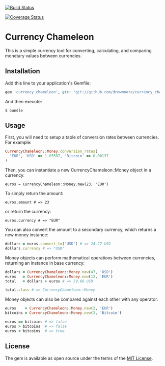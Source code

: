 [![Build Status](https://travis-ci.org/drewmoore/currency_chameleon.svg?branch=master)](https://travis-ci.org/drewmoore/currency_chameleon)

[![Coverage Status](https://coveralls.io/repos/github/drewmoore/currency_chameleon/badge.svg?branch=master)](https://coveralls.io/github/drewmoore/currency_chameleon?branch=master)

# Currency Chameleon

This is a simple currency tool for converting, calculating, and comparing monetary values between currencies.


## Installation

Add this line to your application's Gemfile:

```ruby
gem 'currency_chameleon', git: 'git://github.com/drewmoore/currency_chameleon'
```

And then execute:

    $ bundle

## Usage

First, you will need to setup a table of conversion rates between currencies. For example:
```ruby
CurrencyChameleon::Money.conversion_rates(
  'EUR', 'USD' => 1.05507, 'Bitcoin' => 0.00137
)
```

Then, you can instantiate a new CurrencyChameleon::Money object in a currency:

`euros = CurrencyChameleon::Money.new(23, 'EUR')`

To simply return the amount:

`euros.amount # => 23`

or return the currency:

`euros.currency # => "EUR"`

You can also convert the amount to a secondary currency, which returns a new money instance:
```ruby
dollars = euros.convert_to('USD') # => 24.27 USD
dollars.currency # => "USD"
```

Money objects can perform mathematical operations between currencies, returning an instance in base currency:
```ruby
dollars = CurrencyChameleon::Money.new(47, 'USD')
euros   = CurrencyChameleon::Money.new(12, 'EUR')
total   = dollars + euros # => 59.66 USD

total.class # => CurrencyChameleon::Money
```

Money objects can also be compared against each other with any operator:
```ruby
euros    = CurrencyChameleon::Money.new(2, 'EUR')
bitcoins = CurrencyChameleon::Money.new(2, 'Bitcoin')

euros == bitcoins # => false
euros > bitcoins  # => false
euros < bitcoins  # => true
```

## License

The gem is available as open source under the terms of the [MIT License](http://opensource.org/licenses/MIT).

